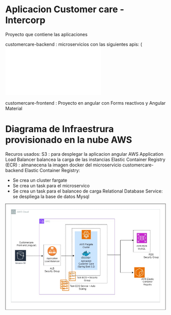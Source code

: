 # Aplicacion Customer care - Intercorp
Proyecto que contiene las aplicaciones

customercare-backend : 
microservicios con las siguientes apis:
(![postman](customercare-backend/docs/intercorp-customer-care.postman_collection.json)

customercare-frontend :
Proyecto en angular con Forms reactivos y Angular Material

# Diagrama de Infraestrura provisionado en la nube AWS
Recuros usados:
S3 : para desplegar la aplicacion angular
AWS Application Load Balancer balancea la carga de las instancias
Elastic Container Registry (ECR) : almanecena la imagen docker del microservicio customercare-backend
Elastic Container Registry:
- Se crea un cluster fargate
- Se crea un task para el microservico
- Se crea un task para el balanceo de carga
Relational Database Service: se despliega la base de datos Mysql

![infraestructura-aws](customercare-backend/docs/aws-infraestructure-customercare.jpg)
